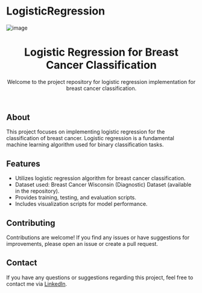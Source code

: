 # LogisticRegression
![image](https://github.com/MananChandna/LogisticRegression/assets/139998502/197551cb-d302-49a5-97e8-75e1ed61faf6)


<!DOCTYPE html>
<html lang="en">
<head>
  <meta charset="UTF-8">
  <meta name="viewport" content="width=device-width, initial-scale=1.0">
</head>
<body>
  <header>
    <h1>Logistic Regression for Breast Cancer Classification</h1>
    <p>Welcome to the project repository for logistic regression implementation for breast cancer classification.</p>
  </header>
  
  <section>
    <h2>About</h2>
    <p>This project focuses on implementing logistic regression for the classification of breast cancer. Logistic regression is a fundamental machine learning algorithm used for binary classification tasks.</p>
  </section>
  
  <section>
    <h2>Features</h2>
    <ul>
      <li>Utilizes logistic regression algorithm for breast cancer classification.</li>
      <li>Dataset used: Breast Cancer Wisconsin (Diagnostic) Dataset (available in the repository).</li>
      <li>Provides training, testing, and evaluation scripts.</li>
      <li>Includes visualization scripts for model performance.</li>
    </ul>
  </section>
  
 
  
  <section>
    <h2>Contributing</h2>
    <p>Contributions are welcome! If you find any issues or have suggestions for improvements, please open an issue or create a pull request.</p>
  </section>
  <h2>Contact</h2>
    <p>If you have any questions or suggestions regarding this project, feel free to contact me via <a href="https://www.linkedin.com/in/manan-chandna-697588257/">LinkedIn</a>.</p>
</body>
</html>
